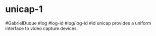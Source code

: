 # unicap-1 
#GabrielDuque
#log 
#log-id 
#log/log-id 
#id
unicap provides a uniform interface to video capture devices.
